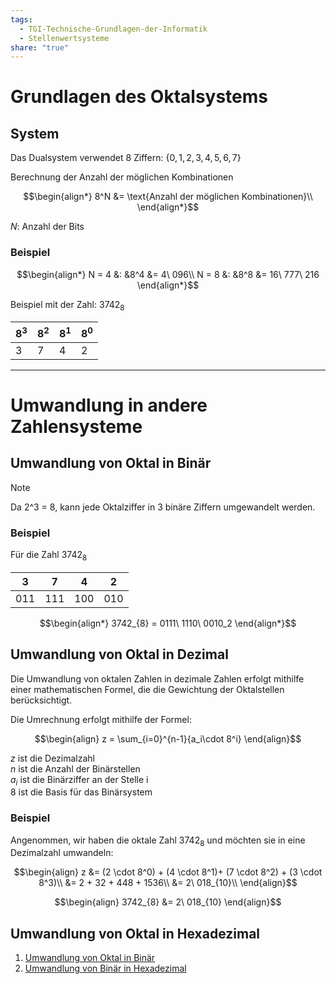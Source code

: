 ```yaml
---
tags:
  - TGI-Technische-Grundlagen-der-Informatik
  - Stellenwertsysteme
share: "true"
---
```

# Grundlagen des Oktalsystems 

## System

Das Dualsystem verwendet 8 Ziffern: $\{0,1,2,3,4,5,6,7\}$

Berechnung der Anzahl der möglichen Kombinationen

$$\begin{align*}
  8^N &= \text{Anzahl der möglichen Kombinationen}\\
\end{align*}$$

$N:$ Anzahl der Bits

### Beispiel

$$\begin{align*}
N = 4 &: &8^4 &= 4\ 096\\
N = 8 &: &8^8 &= 16\ 777\ 216
\end{align*}$$

Beispiel mit der Zahl: $3742_{8}$

| $8^3$ | $8^2$ | $8^1$ | $8^0$ |
| ------ | ------ | ------ | ------ |
| 3      | 7      | 4      | 2      |

---

# Umwandlung in andere Zahlensysteme

## Umwandlung von Oktal in Binär

> [!NOTE]
> Da 2^3 = 8, kann jede Oktalziffer in 3 binäre Ziffern umgewandelt werden.

### Beispiel

Für die Zahl $3742_{8}$

|  3  |  7  |  4  |  2  |
|:---:|:---:|:---:|:---:|
| 011 | 111 | 100 | 010 |

$$\begin{align*}
	3742_{8} = 0111\ 1110\ 0010_2
\end{align*}$$

## Umwandlung von Oktal in Dezimal

Die Umwandlung von oktalen Zahlen in dezimale Zahlen erfolgt mithilfe einer mathematischen Formel, die die Gewichtung der Oktalstellen berücksichtigt.

Die Umrechnung erfolgt mithilfe der Formel:

$$\begin{align}
  z = \sum_{i=0}^{n-1}{a_i\cdot 8^i}
\end{align}$$

$z$ ist die Dezimalzahl<br>
$n$ ist die Anzahl der Binärstellen<br>
$a_i$ ist die Binärziffer an der Stelle i<br>
$8$ ist die Basis für das Binärsystem

### Beispiel
Angenommen, wir haben die oktale Zahl $3742_{8}$ und möchten sie in eine Dezimalzahl umwandeln:

$$\begin{align}
  z &= (2 \cdot 8^0) + (4 \cdot 8^1)+ (7 \cdot 8^2) + (3 \cdot 8^3)\\ 
  &= 2 + 32 + 448 + 1536\\
  &= 2\ 018_{10}\\
\end{align}$$

$$\begin{align}
	3742_{8} &= 2\ 018_{10}
\end{align}$$

## Umwandlung von Oktal in Hexadezimal

1. [Umwandlung von Oktal in Binär](Oktalsystem.md#umwandlungvonoktalinbinar)
2. [Umwandlung von Binär in Hexadezimal](./Binärsystem(Dualsystem).md#umrechnungvonbinarinhexadezimal) 
